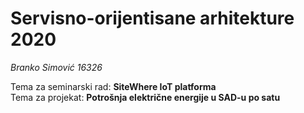 # Servisno-orijentisane arhitekture 2020
*Branko Simović 16326*  

Tema za seminarski rad: **SiteWhere IoT platforma**  
Tema za projekat:  **Potrošnja električne energije u SAD-u po satu**